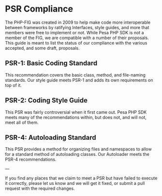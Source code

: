 # PSR Compliance

The PHP-FIG was created in 2009 to help make code more interoperable between frameworks by ratifying Interfaces, style guides, and more that members were free to implement or not. While Pesa PHP SDK is not a member of the FIG, we are compatible with a number of their proposals. This guide is meant to list the status of our compliance with the various accepted, and some draft, proposals.

## PSR-1: Basic Coding Standard

This recommendation covers the basic class, method, and file-naming standards. Our style guide meets PSR-1 and adds its own requirements on top of it.

## PSR-2: Coding Style Guide

This PSR was fairly controversial when it first came out. Pesa PHP SDK meets many of the recommendations within, but does not, and will not, meet all of them.

## PSR-4: Autoloading Standard

This PSR provides a method for organizing files and namespaces to allow for a standard method of autoloading classes. Our Autoloader meets the PSR-4 recommendations.

—

If you find any places that we claim to meet a PSR but have failed to execute it correctly, please let us know and we will get it fixed, or submit a pull request with the required changes.


